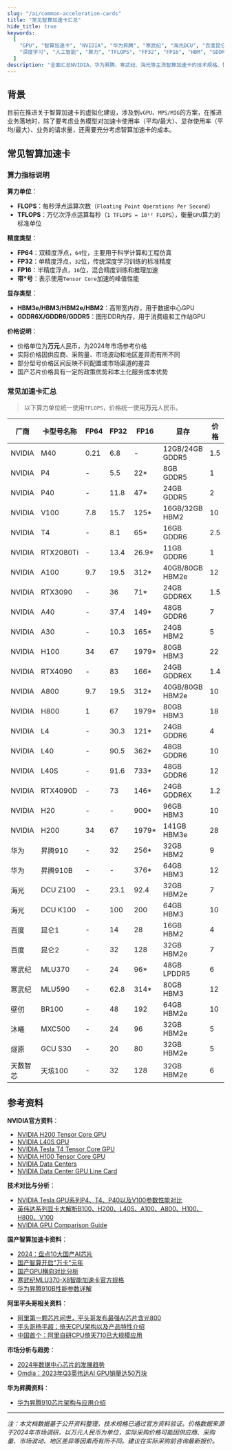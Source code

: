 ```yaml
---
slug: "/ai/common-acceleration-cards"
title: "常见智算加速卡汇总"
hide_title: true
keywords:
  [
    "GPU", "智算加速卡", "NVIDIA", "华为昇腾", "寒武纪", "海光DCU", "百度昆仑", "AI芯片", 
    "深度学习", "人工智能", "算力", "TFLOPS", "FP32", "FP16", "HBM", "GDDR", "价格对比", "性能参数"
  ]
description: "全面汇总NVIDIA、华为昇腾、寒武纪、海光等主流智算加速卡的技术规格、性能参数和市场价格，为AI基础设施建设提供参考依据。"
---
```


## 背景

目前在推进关于智算加速卡的虚拟化建设，涉及到`vGPU`、`MPS/MIG`的方案，在推进业务落地时，除了要考虑业务模型对加速卡使用率（平均/最大）、显存使用率（平均/最大）、业务的请求量，还需要充分考虑智算加速卡的成本。


## 常见智算加速卡


### 算力指标说明

**算力单位**：
- **FLOPS**：每秒浮点运算次数（`Floating Point Operations Per Second`）
- **TFLOPS**：万亿次浮点运算每秒（`1 TFLOPS = 10¹² FLOPS`），衡量`GPU`算力的标准单位

**精度类型**：
- **FP64**：双精度浮点，`64`位，主要用于科学计算和工程仿真
- **FP32**：单精度浮点，`32`位，传统深度学习训练的标准精度
- **FP16**：半精度浮点，`16`位，混合精度训练和推理加速
- **带*号**：表示使用`Tensor Core`加速的峰值性能

**显存类型**：
- **HBM3e/HBM3/HBM2e/HBM2**：高带宽内存，用于数据中心GPU
- **GDDR6X/GDDR6/GDDR5**：图形DDR内存，用于消费级和工作站GPU

**价格说明**：
- 价格单位为**万元**人民币，为2024年市场参考价格
- 实际价格因供应商、采购量、市场波动和地区差异而有所不同
- 部分型号价格区间反映不同配置或市场渠道的差异
- 国产芯片价格具有一定的政策优势和本土化服务成本优势


### 常见加速卡汇总

> 以下算力单位统一使用`TFLOPS`，价格统一使用**万元**人民币。

| 厂商 | 卡型号名称 | FP64 | FP32 | FP16 | 显存 | 价格 | 发售日期 |
|------|------|------|------|------|------|------|------|
| NVIDIA | M40 | 0.21 | 6.8 | - | 12GB/24GB GDDR5 | 1.5 | 201511 |
| NVIDIA | P4 | - | 5.5 | 22* | 8GB GDDR5 | 1 | 201609 |
| NVIDIA | P40 | - | 11.8 | 47* | 24GB GDDR5 | 2 | 201609 |
| NVIDIA | V100 | 7.8 | 15.7 | 125* | 16GB/32GB HBM2 | 10 | 201706 |
| NVIDIA | T4 | - | 8.1 | 65* | 16GB GDDR6 | 2.5 | 201809 |
| NVIDIA | RTX2080Ti | - | 13.4 | 26.9* | 11GB GDDR6 | 1 | 201809 |
| NVIDIA | A100 | 9.7 | 19.5 | 312* | 40GB/80GB HBM2e | 12 | 202005 |
| NVIDIA | RTX3090 | - | 36 | 71* | 24GB GDDR6X | 1.5 | 202009 |
| NVIDIA | A40 | - | 37.4 | 149* | 48GB GDDR6 | 7 | 202010 |
| NVIDIA | A30 | - | 10.3 | 165* | 24GB HBM2 | 5 | 202104 |
| NVIDIA | H100 | 34 | 67 | 1979* | 80GB HBM3 | 22 | 202203 |
| NVIDIA | RTX4090 | - | 83 | 166* | 24GB GDDR6X | 1.4 | 202210 |
| NVIDIA | A800 | 9.7 | 19.5 | 312* | 40GB/80GB HBM2e | 10 | 202211 |
| NVIDIA | H800 | 1 | 67 | 1979* | 80GB HBM3 | 18 | 202211 |
| NVIDIA | L4 | - | 30.3 | 121* | 24GB GDDR6 | 4 | 202303 |
| NVIDIA | L40 | - | 90.5 | 362* | 48GB GDDR6 | 10 | 202310 |
| NVIDIA | L40S | - | 91.6 | 733* | 48GB GDDR6 | 12 | 202311 |
| NVIDIA | RTX4090D | - | 73 | 146* | 24GB GDDR6X | 1.2 | 202312 |
| NVIDIA | H20 | - | - | 900* | 96GB HBM3 | 10 | 2024Q1 |
| NVIDIA | H200 | 34 | 67 | 1979* | 141GB HBM3e | 28 | 2024Q2 |
| 华为 | 昇腾910 | - | 32 | 256* | 32GB HBM2 | 9 | 201908 |
| 华为 | 昇腾910B | - | - | 376* | 64GB HBM3 | 12 | 202401 |
| 海光 | DCU Z100 | - | 23.1 | 92.4 | 32GB HBM2e | 7 | 202112 |
| 海光 | DCU K100 | - | 100 | 200 | 64GB HBM3 | 10 | 202309 |
| 百度 | 昆仑1 | - | 14 | 28 | 16GB HBM2 | 4 | 201912 |
| 百度 | 昆仑2 | - | 32 | 128 | 32GB HBM2e | 7 | 202108 |
| 寒武纪 | MLU370 | - | 24 | 96* | 48GB LPDDR5 | 6 | 202106 |
| 寒武纪 | MLU590 | - | 62.8 | 314* | 80GB HBM3 | 12 | 202406 |
| 壁仞 | BR100 | - | 48 | 192 | 64GB HBM2e | 10 | 202212 |
| 沐曦 | MXC500 | - | 24 | 96 | 32GB HBM2e | 5 | 202306 |
| 燧原 | GCU S30 | - | 20 | 80 | 32GB HBM2e | 5 | 202201 |
| 天数智芯 | 天垓100 | - | 32 | 128 | 32GB HBM2e | 6 | 202301 |


## 参考资料

**NVIDIA官方资料**：
- [NVIDIA H200 Tensor Core GPU](https://www.nvidia.com/en-us/data-center/h200/)
- [NVIDIA L40S GPU](https://www.nvidia.com/en-us/data-center/l40s/)
- [NVIDIA Tesla T4 Tensor Core GPU](https://www.nvidia.com/en-us/data-center/tesla-t4/)
- [NVIDIA H100 Tensor Core GPU](https://www.nvidia.com/en-us/data-center/h100/)
- [NVIDIA Data Centers](https://www.nvidia.com/en-us/data-center/)
- [NVIDIA Data Center GPU Line Card](https://docs.nvidia.com/data-center-gpu/line-card.pdf)

**技术对比与分析**：
- [NVIDIA Tesla GPU系列P4、T4、P40以及V100参数性能对比](https://developer.aliyun.com/article/753454)
- [英伟达系列显卡大解析B100、H200、L40S、A100、A800、H100、H800、V100](https://blog.csdn.net/sinat_39620217/article/details/135916437)
- [NVIDIA GPU Comparison Guide](https://gcore.com/blog/nvidia-gpu-comparison)

**国产智算加速卡资料**：
- [2024：盘点10大国产AI芯片](https://blog.csdn.net/cfgpu/article/details/144282641)
- [国产智算开启"万卡"元年](https://cn.supplyframe.com/article/8102.html)
- [国产GPU横向对比分析](https://blog.csdn.net/qq_23934063/article/details/132473834)
- [寒武纪MLU370-X8智能加速卡官方规格](https://www.cambricon.com/index.php?m=content&c=index&a=lists&catid=406)
- [华为昇腾910B性能参数详解](https://www.ymshici.com/tech/2379.html)

**阿里平头哥相关资料**：
- [阿里第一颗芯片问世，平头哥发布最强AI芯片含光800](https://developer.aliyun.com/article/719252)
- [平头哥杨平超：倚天CPU架构以及产品特性介绍](https://developer.aliyun.com/article/1306412)
- [中国首个：阿里自研CPU倚天710已大规模应用](https://www.ithome.com/0/650/856.htm)

**市场分析与趋势**：
- [2024年数据中心芯片的发展趋势](https://www.infoobs.com/article/20240417/64386.html)
- [Omdia：2023年Q3英伟达AI GPU销量达50万块](https://www.199it.com/archives/1664990.html)

**华为昇腾资料**：
- [华为昇腾910芯片架构与应用介绍](https://www.eefocus.com/article/1842567.html)

---

*注：本文档数据基于公开资料整理，技术规格已通过官方资料验证。价格数据来源于2024年市场调研，以万元人民币为单位，实际采购价格可能因供应商、采购量、市场波动、地区差异等因素而有所不同。建议在实际采购前咨询最新报价。*
